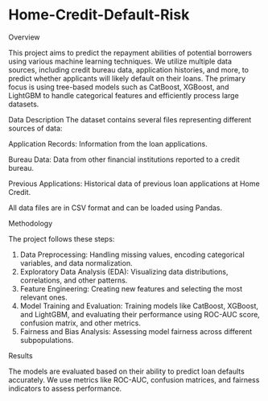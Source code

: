 # Home-Credit-Default-Risk

Overview

This project aims to predict the repayment abilities of potential borrowers using various machine learning techniques. We utilize multiple data sources, including credit bureau data, application histories, and more, to predict whether applicants will likely default on their loans. The primary focus is using tree-based models such as CatBoost, XGBoost, and LightGBM to handle categorical features and efficiently process large datasets.

Data Description
The dataset contains several files representing different sources of data:

Application Records: Information from the loan applications.

Bureau Data: Data from other financial institutions reported to a credit bureau.

Previous Applications: Historical data of previous loan applications at Home Credit.

All data files are in CSV format and can be loaded using Pandas.

Methodology

The project follows these steps:

1. Data Preprocessing: Handling missing values, encoding categorical variables, and data normalization.
2. Exploratory Data Analysis (EDA): Visualizing data distributions, correlations, and other patterns.
3. Feature Engineering: Creating new features and selecting the most relevant ones.
4. Model Training and Evaluation: Training models like CatBoost, XGBoost, and LightGBM, and evaluating their performance using ROC-AUC score, confusion matrix, and other metrics.
5. Fairness and Bias Analysis: Assessing model fairness across different subpopulations.

Results

The models are evaluated based on their ability to predict loan defaults accurately. We use metrics like ROC-AUC, confusion matrices, and fairness indicators to assess performance.
